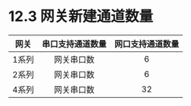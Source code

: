 # 12.3 网关新建通道数量

| 网关  | 串口支持通道数量 | 网口支持通道数量 |
| :---: | :--------------: | :--------------: |
| 1系列 |    网关串口数    |        6         |
| 2系列 |    网关串口数    |        6         |
| 4系列 |    网关串口数    |        32        |

